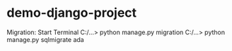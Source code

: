 # demo-django-project
Migration:
Start Terminal
   C:/...> python manage.py migration
   C:/...> python manage.py sqlmigrate
ada
